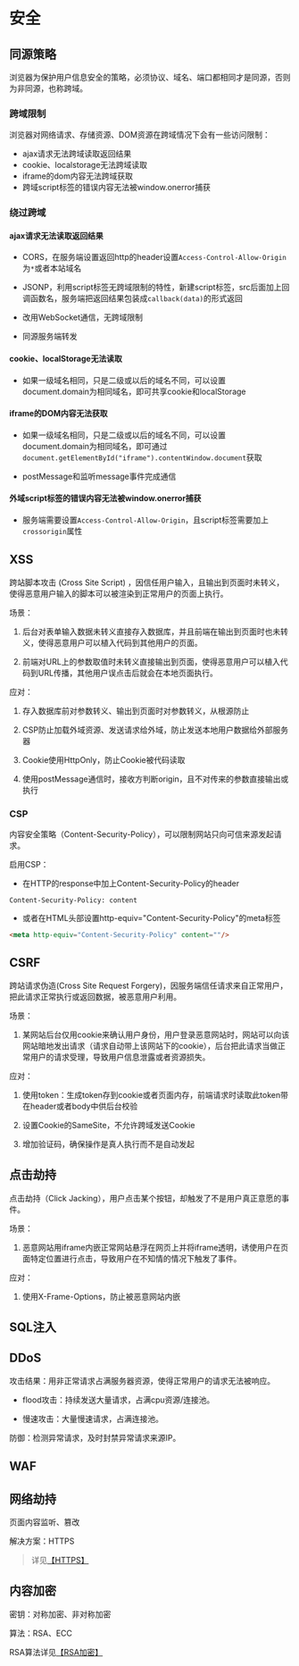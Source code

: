 # 安全


## 同源策略

浏览器为保护用户信息安全的策略，必须协议、域名、端口都相同才是同源，否则为非同源，也称跨域。

### 跨域限制

浏览器对网络请求、存储资源、DOM资源在跨域情况下会有一些访问限制：

- ajax请求无法跨域读取返回结果
- cookie、localstorage无法跨域读取
- iframe的dom内容无法跨域获取
- 跨域script标签的错误内容无法被window.onerror捕获

### 绕过跨域

#### ajax请求无法读取返回结果

- CORS，在服务端设置返回http的header设置`Access-Control-Allow-Origin`为`*`或者本站域名

- JSONP，利用script标签无跨域限制的特性，新建script标签，src后面加上回调函数名，服务端把返回结果包装成`callback(data)`的形式返回

- 改用WebSocket通信，无跨域限制

- 同源服务端转发

#### cookie、localStorage无法读取

- 如果一级域名相同，只是二级或以后的域名不同，可以设置document.domain为相同域名，即可共享cookie和localStorage

#### iframe的DOM内容无法获取

- 如果一级域名相同，只是二级或以后的域名不同，可以设置document.domain为相同域名，即可通过`document.getElementById("iframe").contentWindow.document`获取

- postMessage和监听message事件完成通信

#### 外域script标签的错误内容无法被window.onerror捕获

- 服务端需要设置`Access-Control-Allow-Origin`，且script标签需要加上`crossorigin`属性

## XSS

跨站脚本攻击 (Cross Site Script) ，因信任用户输入，且输出到页面时未转义，使得恶意用户输入的脚本可以被渲染到正常用户的页面上执行。

场景：

1. 后台对表单输入数据未转义直接存入数据库，并且前端在输出到页面时也未转义，使得恶意用户可以植入代码到其他用户的页面。

2. 前端对URL上的参数取值时未转义直接输出到页面，使得恶意用户可以植入代码到URL传播，其他用户误点击后就会在本地页面执行。

应对：

1. 存入数据库前对参数转义、输出到页面时对参数转义，从根源防止

2. CSP防止加载外域资源、发送请求给外域，防止发送本地用户数据给外部服务器

3. Cookie使用HttpOnly，防止Cookie被代码读取

4. 使用postMessage通信时，接收方判断origin，且不对传来的参数直接输出或执行

### CSP

内容安全策略（Content-Security-Policy），可以限制网站只向可信来源发起请求。

启用CSP：

- 在HTTP的response中加上Content-Security-Policy的header

```
Content-Security-Policy: content
```

- 或者在HTML头部设置http-equiv="Content-Security-Policy"的meta标签

```html
<meta http-equiv="Content-Security-Policy" content=""/>
```

## CSRF

跨站请求伪造(Cross Site Request Forgery)，因服务端信任请求来自正常用户，把此请求正常执行或返回数据，被恶意用户利用。

场景：

1. 某网站后台仅用cookie来确认用户身份，用户登录恶意网站时，网站可以向该网站暗地发出请求（请求自动带上该网站下的cookie），后台把此请求当做正常用户的请求受理，导致用户信息泄露或者资源损失。

应对：

1. 使用token：生成token存到cookie或者页面内存，前端请求时读取此token带在header或者body中供后台校验

2. 设置Cookie的SameSite，不允许跨域发送Cookie

3. 增加验证码，确保操作是真人执行而不是自动发起

## 点击劫持

点击劫持（Click Jacking），用户点击某个按钮，却触发了不是用户真正意愿的事件。

场景：

1. 恶意网站用iframe内嵌正常网站悬浮在网页上并将iframe透明，诱使用户在页面特定位置进行点击，导致用户在不知情的情况下触发了事件。

应对：

1. 使用X-Frame-Options，防止被恶意网站内嵌

## SQL注入

## DDoS

攻击结果：用非正常请求占满服务器资源，使得正常用户的请求无法被响应。

- flood攻击：持续发送大量请求，占满cpu资源/连接池。

- 慢速攻击：大量慢速请求，占满连接池。

防御：检测异常请求，及时封禁异常请求来源IP。

## WAF

## 网络劫持

页面内容监听、篡改

解决方案：HTTPS

> 详见[【HTTPS】](./protocol.md#https)

## 内容加密

密钥：对称加密、非对称加密

算法：RSA、ECC

RSA算法详见[【RSA加密】](../algorithm/concept.md#rsa加密)
